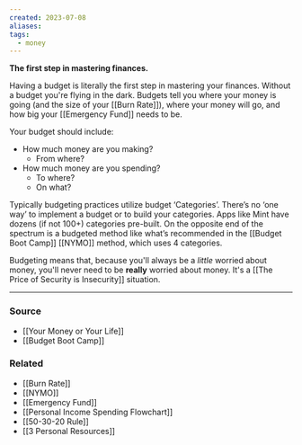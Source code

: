 ```yaml
---
created: 2023-07-08
aliases: 
tags:
  - money
---
```

**The first step in mastering finances.**

Having a budget is literally the first step in mastering your finances. Without a budget you're flying in the dark. Budgets tell you where your money is going (and the size of your [[Burn Rate]]), where your money will go, and how big your [[Emergency Fund]] needs to be. 

Your budget should include:
- How much money are you making?
    - From where?
- How much money are you spending?
    - To where?
    - On what?

Typically budgeting practices utilize budget ‘Categories’. There’s no ‘one way’ to implement a budget or to build your categories. Apps like Mint have dozens (if not 100+) categories pre-built. On the opposite end of the spectrum is a budgeted method like what’s recommended in the [[Budget Boot Camp]] [[NYMO]] method, which uses 4 categories.

Budgeting means that, because you'll always be a *little* worried about money, you'll never need to be **really** worried about money. It's a [[The Price of Security is Insecurity]] situation.

****
### Source
- [[Your Money or Your Life]]
- [[Budget Boot Camp]]

### Related
- [[Burn Rate]] 
- [[NYMO]] 
- [[Emergency Fund]] 
- [[Personal Income Spending Flowchart]]
- [[50-30-20 Rule]]
- [[3 Personal Resources]]